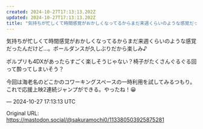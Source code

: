 ```yaml
---
created: 2024-10-27T17:13:13.202Z
updated: 2024-10-27T17:13:13.202Z
title: "気持ちが忙しくて時間感覚がおかしくなってるからまだ来週くらいのような感覚だったん[...]"
---
```


<p>気持ちが忙しくて時間感覚がおかしくなってるからまだ来週くらいのような感覚だったんだけど…。ポールダンスが久しぶりだから楽しみ♪</p><p>ポルプリも4DXがあったらすごく楽しそうじゃない？椅子がたくさんぐるぐる回って酔ってしまいそう？</p><p>今回は海老名のどこかのコワーキングスペースの一時利用を試してみるつもり。これで応援上映2連続ジャンプができる。やったね！😀</p>

&mdash; 2024-10-27 17:13:13 UTC

Original URL: https://mastodon.social/@sakuramochi0/113380503925875281
